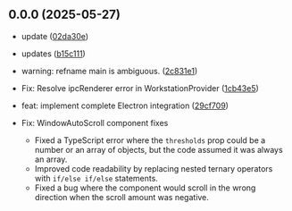 ## 0.0.0 (2025-05-27)

* update ([02da30e](https://github.com/sirgawain0x/orpheus-engine/commit/02da30e))
* updates ([b15c111](https://github.com/sirgawain0x/orpheus-engine/commit/b15c111))
* warning: refname main is ambiguous. ([2c831e1](https://github.com/sirgawain0x/orpheus-engine/commit/2c831e1))
* Fix: Resolve ipcRenderer error in WorkstationProvider ([1cb43e5](https://github.com/sirgawain0x/orpheus-engine/commit/1cb43e5))
* feat: implement complete Electron integration ([29cf709](https://github.com/sirgawain0x/orpheus-engine/commit/29cf709))

* Fix: WindowAutoScroll component fixes
  - Fixed a TypeScript error where the `thresholds` prop could be a number or an array of objects, but the code assumed it was always an array.
  - Improved code readability by replacing nested ternary operators with `if/else if/else` statements.
  - Fixed a bug where the component would scroll in the wrong direction when the scroll amount was negative.



